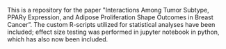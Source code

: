 This is a repository for the paper "Interactions Among Tumor Subtype, PPARγ Expression, and Adipose Proliferation Shape Outcomes in Breast Cancer”. The custom R-scripts utilized for statistical analyses have been included; effect size testing was performed in jupyter notebook in python, which has also now been included.
